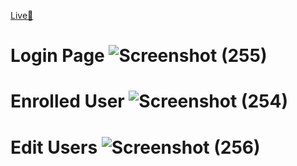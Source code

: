 [Live🔴](https://fronted-tensorgo-pushpendra.onrender.com/)

# Login Page ![Screenshot (255)](https://github.com/Pushpendra1723/backend/assets/94159743/cd477e19-5aa2-4fce-86a6-c583de136890)

# Enrolled User ![Screenshot (254)](https://github.com/Pushpendra1723/backend/assets/94159743/91ad938a-25f0-47a5-aab1-c61eafbb10c3)

# Edit Users ![Screenshot (256)](https://github.com/Pushpendra1723/backend/assets/94159743/65352148-7ad6-46ea-996b-8d02f17735a4)
